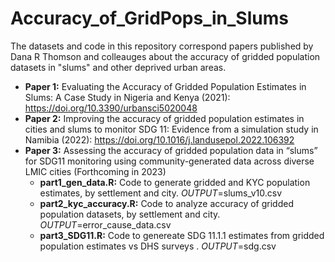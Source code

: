 # Accuracy_of_GridPops_in_Slums


The datasets and code in this repository correspond papers published by Dana R Thomson and colleauges about the accuracy of gridded population datasets in "slums" and other deprived urban areas.

* **Paper 1:** Evaluating the Accuracy of Gridded Population Estimates in Slums: A Case Study in Nigeria and Kenya (2021): https://doi.org/10.3390/urbansci5020048
* **Paper 2:** Improving the accuracy of gridded population estimates in cities and slums to monitor SDG 11: Evidence from a simulation study in Namibia (2022): https://doi.org/10.1016/j.landusepol.2022.106392
* **Paper 3:** Assessing the accuracy of gridded population data in “slums” for SDG11 monitoring using community-generated data across diverse LMIC cities (Forthcoming in 2023)
  * **part1_gen_data.R:** Code to generate gridded and KYC population estimates, by settlement and city. *OUTPUT*=slums_v10.csv
  * **part2_kyc_accuracy.R:** Code to analyze accuracy of gridded population datasets, by settlement and city. *OUTPUT*=error_cause_data.csv
  * **part3_SDG11.R:** Code to genereate SDG 11.1.1 estimates from gridded population estimates vs DHS surveys . *OUTPUT*=sdg.csv
